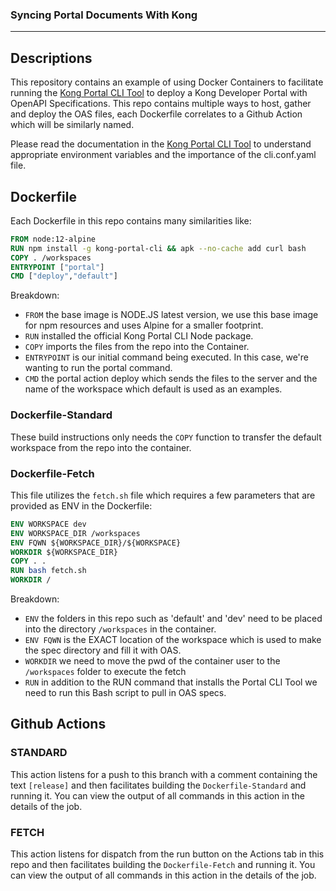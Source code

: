### Syncing Portal Documents With Kong
---

## Descriptions
This repository contains an example of using Docker Containers to facilitate running the [Kong Portal CLI Tool](https://github.com/Kong/kong-portal-cli) to deploy a Kong Developer Portal with OpenAPI Specifications. This repo contains multiple ways to host, gather and deploy the OAS files, each Dockerfile correlates to a Github Action which will be similarly named.

Please read the documentation in the [Kong Portal CLI Tool](https://github.com/Kong/kong-portal-cli) to understand appropriate environment variables and the importance of the cli.conf.yaml file.

## Dockerfile
Each Dockerfile in this repo contains many similarities like:
``` Dockerfile
FROM node:12-alpine
RUN npm install -g kong-portal-cli && apk --no-cache add curl bash
COPY . /workspaces
ENTRYPOINT ["portal"]
CMD ["deploy","default"]
```
Breakdown:
* `FROM` the base image is NODE.JS latest version, we use this base image for npm resources and uses Alpine for a smaller footprint.
* `RUN` installed the official Kong Portal CLI Node package.
* `COPY` imports the files from the repo into the Container.
* `ENTRYPOINT` is our initial command being executed. In this case, we're wanting to run the portal command.
* `CMD` the portal action deploy which sends the files to the server and the name of the workspace which default is used as an examples.

### Dockerfile-Standard
These build instructions only needs the `COPY` function to transfer the default workspace from the repo into the container.

### Dockerfile-Fetch
This file utilizes the `fetch.sh` file which requires a few parameters that are provided as ENV in the Dockerfile:
``` Dockerfile
ENV WORKSPACE dev
ENV WORKSPACE_DIR /workspaces
ENV FQWN ${WORKSPACE_DIR}/${WORKSPACE}
WORKDIR ${WORKSPACE_DIR}
COPY . .
RUN bash fetch.sh
WORKDIR /
```
Breakdown:
* `ENV` the folders in this repo such as 'default' and 'dev' need to be placed into the directory `/workspaces` in the container.
* `ENV FQWN` is the EXACT location of the workspace which is used to make the spec directory and fill it with OAS.
* `WORKDIR` we need to move the pwd of the container user to the `/workspaces` folder to execute the fetch
* `RUN` in addition to the RUN command that installs the Portal CLI Tool we need to run this Bash script to pull in OAS specs.

## Github Actions
### STANDARD
This action listens for a push to this branch with a comment containing the text `[release]` and then facilitates building the `Dockerfile-Standard` and running it. You can view the output of all commands in this action in the details of the job.

### FETCH
This action listens for dispatch from the run button on the Actions tab in this repo and then facilitates building the `Dockerfile-Fetch` and running it. You can view the output of all commands in this action in the details of the job.